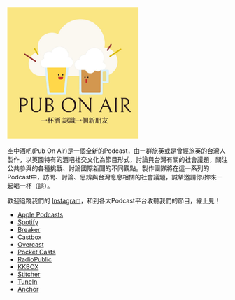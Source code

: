 <img src="pubonair.jpg" width=300>
<p>空中酒吧(Pub On Air)是一個全新的Podcast，由一群旅英或是曾經旅英的台灣人製作，以英國特有的酒吧社交文化為節目形式，討論與台灣有關的社會議題，關注公共參與的各種挑戰、討論國際新聞的不同觀點。製作團隊將在這一系列的Podcast中，訪問、討論、思辨與台灣息息相關的社會議題，誠摯邀請你/妳來一起喝一杯（誤）。</p>

歡迎追蹤我們的 [Instagram](http://instagram.com/pubonair)，和到各大Podcast平台收聽我們的節目，線上見！
- [Apple Podcasts](https://podcasts.apple.com/gb/podcast/%E7%A9%BA%E4%B8%AD%E9%85%92%E5%90%A7-pub-on-air/id1528970071)
- [Spotify](https://open.spotify.com/show/1C3IMFgUTvSi4yowKf1ijF)
- [Breaker](https://www.breaker.audio/kong-zhong-jiu-ba-pub-on-air)
- [Castbox](https://castbox.fm/channel/id3234392)
- [Overcast](https://overcast.fm/p2204484-DNy9mX)
- [Pocket Casts](https://pca.st/8j4nosax)
- [RadioPublic](https://radiopublic.com/pub-on-air-WdJngj)
- [KKBOX](https://podcast.kkbox.com/channel/LaUEgK8O4jH_piqf00)
- [Stitcher](https://www.stitcher.com/podcast/pub-on-air)
- [TuneIn](https://tunein.com/podcasts/News--Politics-Podcasts/Pub-On-Air-p1360455/)
- [Anchor](https://anchor.fm/pub-on-air)
